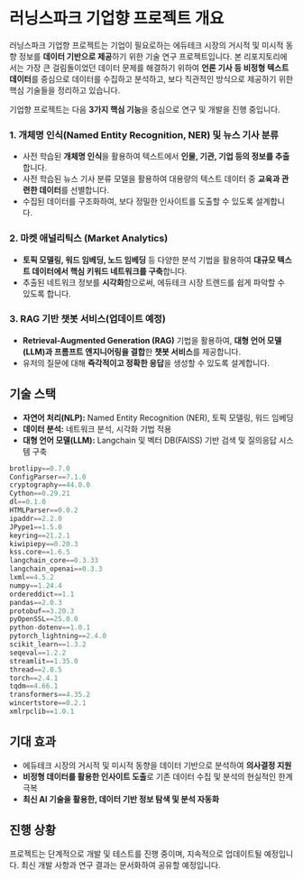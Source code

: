 # 러닝스파크 기업향 프로젝트 개요
러닝스파크 기업향 프로젝트는 기업이 필요로하는 에듀테크 시장의 거시적 및 미시적 동향 정보를 **데이터 기반으로 제공**하기 위한 기술 연구 프로젝트입니다. 
본 리포지토리에서는 가장 큰 걸림돌이었던 데이터 문제를 해결하기 위하여 **언론 기사 등 비정형 텍스트 데이터**를 중심으로 데이터를 수집하고 분석하고, 보다 직관적인 방식으로 제공하기 위한 핵심 기술들을 정리하고 있습니다.

기업향 프로젝트는 다음 **3가지 핵심 기능**을 중심으로 연구 및 개발을 진행 중입니다.

### 1. 개체명 인식(Named Entity Recognition, NER) 및 뉴스 기사 분류
- 사전 학습된 **개체명 인식**을 활용하여 텍스트에서 **인물, 기관, 기업 등의 정보를 추출**합니다.
- 사전 학습된 뉴스 기사 분류 모델을 활용하여 대용량의 텍스트 데이터 중 **교육과 관련한 데이터**를 선별합니다. 
- 수집된 데이터를 구조화하여, 보다 정밀한 인사이트를 도출할 수 있도록 설계합니다.

### 2. 마켓 애널리틱스 (Market Analytics)
- **토픽 모델링, 워드 임베딩, 노드 임베딩** 등 다양한 분석 기법을 활용하여 **대규모 텍스트 데이터에서 핵심 키워드 네트워크를 구축**합니다.
- 추출된 네트워크 정보를 **시각화**함으로써, 에듀테크 시장 트렌드를 쉽게 파악할 수 있도록 합니다.

### 3. RAG 기반 챗봇 서비스(업데이트 예정)
- **Retrieval-Augmented Generation (RAG)** 기법을 활용하여, **대형 언어 모델(LLM)과 프롬프트 엔지니어링을 결합**한 **챗봇 서비스**를 제공합니다.
- 유저의 질문에 대해 **즉각적이고 정확한 응답**을 생성할 수 있도록 설계합니다.

## 기술 스택
- **자연어 처리(NLP):** Named Entity Recognition (NER), 토픽 모델링, 워드 임베딩
- **데이터 분석:** 네트워크 분석, 시각화 기법 적용
- **대형 언어 모델(LLM):** Langchain 및 벡터 DB(FAISS) 기반 검색 및 질의응답 시스템 구축

```python
brotlipy==0.7.0
ConfigParser==7.1.0
cryptography==44.0.0
Cython==0.29.21
dl==0.1.0
HTMLParser==0.0.2
ipaddr==2.2.0
JPype1==1.5.0
keyring==21.2.1
kiwipiepy==0.20.3
kss.core==1.6.5
langchain_core==0.3.33
langchain_openai==0.3.3
lxml==4.5.2
numpy==1.24.4
ordereddict==1.1
pandas==2.0.3
protobuf==3.20.3
pyOpenSSL==25.0.0
python-dotenv==1.0.1
pytorch_lightning==2.4.0
scikit_learn==1.3.2
seqeval==1.2.2
streamlit==1.35.0
thread==2.0.5
torch==2.4.1
tqdm==4.66.1
transformers==4.35.2
wincertstore==0.2.1
xmlrpclib==1.0.1
```

## 기대 효과
- 에듀테크 시장의 거시적 및 미시적 동향을 데이터 기반으로 분석하여 **의사결정 지원**
- **비정형 데이터를 활용한 인사이트 도출**로 기존 데이터 수집 및 분석의 현실적인 한계 극복
- **최신 AI 기술을 활용한, 데이터 기반 정보 탐색 및 분석 자동화**

## 진행 상황
프로젝트는 단계적으로 개발 및 테스트를 진행 중이며, 지속적으로 업데이트될 예정입니다. 최신 개발 사항과 연구 결과는 문서화하여 공유할 예정입니다.

